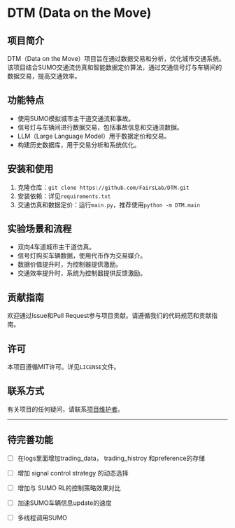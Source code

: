 # DTM (Data on the Move)

## 项目简介
DTM（Data on the Move）项目旨在通过数据交易和分析，优化城市交通系统。该项目结合SUMO交通流仿真和智能数据定价算法，通过交通信号灯与车辆间的数据交易，提高交通效率。

## 功能特点
- 使用SUMO模拟城市主干道交通流和事故。
- 信号灯与车辆间进行数据交易，包括事故信息和交通流数据。
- LLM（Large Language Model）用于数据定价和交易。
- 构建历史数据库，用于交易分析和系统优化。

## 安装和使用
1. 克隆仓库：`git clone https://github.com/FairsLab/DTM.git`
2. 安装依赖：详见`requirements.txt`
3. 交通仿真和数据定价：运行`main.py`，推荐使用`python -m DTM.main`

## 实验场景和流程
- 双向4车道城市主干道仿真。
- 信号灯购买车辆数据，使用代币作为交易媒介。
- 数据价值提升时，为控制器提供激励。
- 交通效率提升时，系统为控制器提供反馈激励。

## 贡献指南
欢迎通过Issue和Pull Request参与项目贡献。请遵循我们的代码规范和贡献指南。

## 许可
本项目遵循MIT许可。详见`LICENSE`文件。

## 联系方式
有关项目的任何疑问，请联系[项目维护者](eveyu@zju.edu.cn)。

---

## 待完善功能
- [ ] 在logs里面增加trading_data， trading_histroy 和preference的存储
- [ ] 增加 signal control strategy 的动态选择
- [ ] 增加与 SUMO RL的控制策略效果对比 
- [ ] 加速SUMO车辆信息update的速度
- [ ] 多线程调用SUMO

